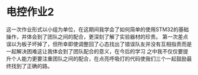 # 电控作业2
这一次作业形式以小组为单位，在这期间我学会了如何简单的使用STM32的基础操作，并体会到了团队之间的配合，更深刻了解了实验器材的珍贵。
第一次差点误以为板子坏掉了，但所幸即使调整回了心态找出了错误队友并没有互相指责而是一起解决困难这让我体会到了团队配合的意义，在今后的学习
之中我不仅仅要提升个人能力更要注重团队之间的配合，在点亮呼吸灯的代码使我们三个一起鼓励最终找到了正确的路。